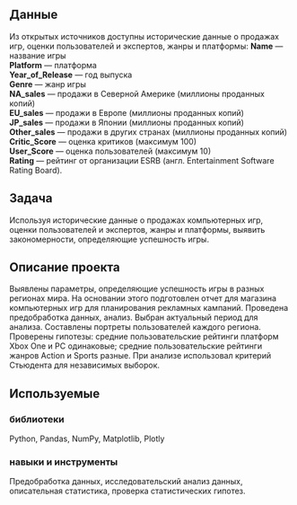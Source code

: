 ## Данные
Из открытых источников доступны исторические данные о продажах игр, оценки пользователей и экспертов, жанры и платформы: 
**Name** — название игры  
**Platform** — платформа  
**Year_of_Release** — год выпуска  
**Genre** — жанр игры  
**NA_sales** — продажи в Северной Америке (миллионы проданных копий)  
**EU_sales** — продажи в Европе (миллионы проданных копий)  
**JP_sales** — продажи в Японии (миллионы проданных копий)  
**Other_sales** — продажи в других странах (миллионы проданных копий)  
**Critic_Score** — оценка критиков (максимум 100)  
**User_Score** — оценка пользователей (максимум 10)  
**Rating** — рейтинг от организации ESRB (англ. Entertainment Software Rating Board). 

## Задача
Используя исторические данные о продажах компьютерных игр, оценки пользователей и экспертов, жанры и платформы, выявить закономерности, определяющие успешность игры.

## Описание проекта
Выявлены параметры, определяющие успешность игры в разных регионах мира. На основании этого подготовлен отчет для магазина компьютерных игр для планирования рекламных кампаний. Проведена предобработка данных, анализ. Выбран актуальный период для анализа. Составлены портреты пользователей каждого региона. Проверены гипотезы: средние пользовательские рейтинги платформ Xbox One и PC одинаковые; средние пользовательские рейтинги жанров Action и Sports разные. При анализе использовал критерий Стьюдента для независимых выборок.

## Используемые  
### библиотеки 
Python, Pandas, NumPy, Matplotlib, Plotly  

### навыки и инструменты  
Предобработка данных, исследовательский анализ данных, описательная статистика, проверка статистических гипотез.